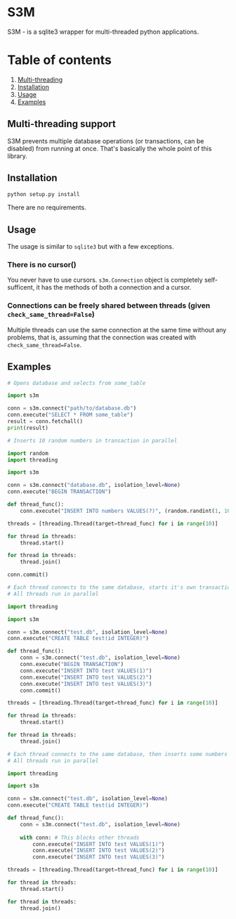 # S3M
S3M - is a sqlite3 wrapper for multi-threaded python applications.

# Table of contents
1. [Multi-threading](#multi-threading-support)
2. [Installation](#installation)
3. [Usage](#usage)
4. [Examples](#examples)

## Multi-threading support
S3M prevents multiple database operations (or transactions, can be disabled) from running at once.
That's basically the whole point of this library.

## Installation
```bash
python setup.py install
```
There are no requirements.

## Usage
The usage is similar to `sqlite3` but with a few exceptions.

### There is no cursor()
You never have to use cursors. `s3m.Connection` object is completely self-sufficent, it has the methods of both a connection and a cursor.

### Connections can be freely shared between threads (given `check_same_thread=False`)
Multiple threads can use the same connection at the same time without any problems, that is, assuming that the connection was created with `check_same_thread=False`.

## Examples
```python
# Opens database and selects from some_table

import s3m

conn = s3m.connect("path/to/database.db")
conn.execute("SELECT * FROM some_table")
result = conn.fetchall()
print(result)
```

```python
# Inserts 10 random numbers in transaction in parallel

import random
import threading

import s3m

conn = s3m.connect("database.db", isolation_level=None)
conn.execute("BEGIN TRANSACTION")

def thread_func():
    conn.execute("INSERT INTO numbers VALUES(?)", (random.randint(1, 100),))

threads = [threading.Thread(target=thread_func) for i in range(10)]

for thread in threads:
    thread.start()

for thread in threads:
    thread.join()

conn.commit()
```

```python
# Each thread connects to the same database, starts it's own transaction and inserts some numbers.
# All threads run in parallel

import threading

import s3m

conn = s3m.connect("test.db", isolation_level=None)
conn.execute("CREATE TABLE test(id INTEGER)")

def thread_func():
    conn = s3m.connect("test.db", isolation_level=None)
    conn.execute("BEGIN TRANSACTION")
    conn.execute("INSERT INTO test VALUES(1)")
    conn.execute("INSERT INTO test VALUES(2)")
    conn.execute("INSERT INTO test VALUES(3)")
    conn.commit()

threads = [threading.Thread(target=thread_func) for i in range(10)]

for thread in threads:
    thread.start()

for thread in threads:
    thread.join()
```


```python
# Each thread connects to the same database, then inserts some numbers while blocking other threads.
# All threads run in parallel

import threading

import s3m

conn = s3m.connect("test.db", isolation_level=None)
conn.execute("CREATE TABLE test(id INTEGER)")

def thread_func():
    conn = s3m.connect("test.db", isolation_level=None)
    
    with conn: # This blocks other threads
        conn.execute("INSERT INTO test VALUES(1)")
        conn.execute("INSERT INTO test VALUES(2)")
        conn.execute("INSERT INTO test VALUES(3)")

threads = [threading.Thread(target=thread_func) for i in range(10)]

for thread in threads:
    thread.start()

for thread in threads:
    thread.join()
```
